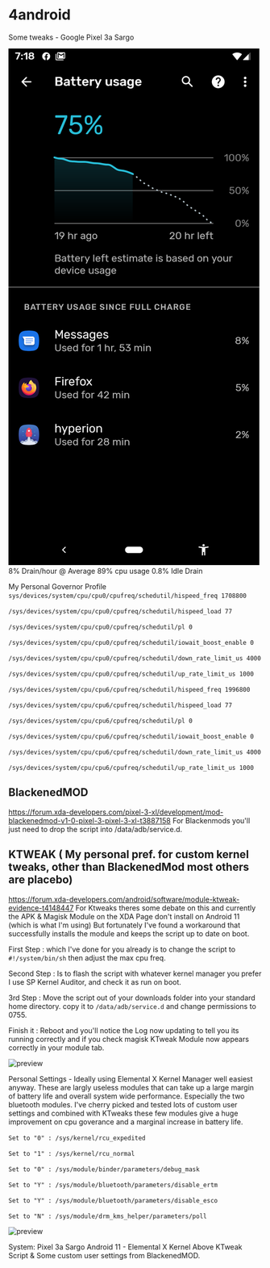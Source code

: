 # 4android
Some tweaks -  Google Pixel 3a Sargo

![preview](battcurve.png)
8% Drain/hour @ Average 89% cpu usage 
0.8% Idle Drain

My Personal Governor Profile
```sys/devices/system/cpu/cpu0/cpufreq/schedutil/hispeed_freq 1708800```

```/sys/devices/system/cpu/cpu0/cpufreq/schedutil/hispeed_load 77```

```/sys/devices/system/cpu/cpu0/cpufreq/schedutil/pl 0```

```/sys/devices/system/cpu/cpu0/cpufreq/schedutil/iowait_boost_enable 0```

```/sys/devices/system/cpu/cpu0/cpufreq/schedutil/down_rate_limit_us 4000```

```/sys/devices/system/cpu/cpu0/cpufreq/schedutil/up_rate_limit_us 1000```

```/sys/devices/system/cpu/cpu6/cpufreq/schedutil/hispeed_freq 1996800```

```/sys/devices/system/cpu/cpu6/cpufreq/schedutil/hispeed_load 77```

```/sys/devices/system/cpu/cpu6/cpufreq/schedutil/pl 0```

```/sys/devices/system/cpu/cpu6/cpufreq/schedutil/iowait_boost_enable 0```

```/sys/devices/system/cpu/cpu6/cpufreq/schedutil/down_rate_limit_us 4000```

```/sys/devices/system/cpu/cpu6/cpufreq/schedutil/up_rate_limit_us 1000```

## BlackenedMOD
https://forum.xda-developers.com/pixel-3-xl/development/mod-blackenedmod-v1-0-pixel-3-pixel-3-xl-t3887158
For Blackenmods you'll just need to drop the script into /data/adb/service.d.

## KTWEAK ( My personal pref. for custom kernel tweaks, other than BlackenedMod most others are placebo)

https://forum.xda-developers.com/android/software/module-ktweak-evidence-t4148447
For Ktweaks theres some debate on this and currently the APK & Magisk Module on the XDA Page don't install 
on Android 11 (which is what I'm using) But fortunately I've found a workaround that successfully installs the 
module and keeps the script up to date on boot.

First Step : which I've done for you already is to change the script to ```#!/system/bin/sh``` then adjust the max
cpu freq.  

Second Step : Is to flash the script with whatever kernel manager you prefer I use SP Kernel Auditor, and 
check it as run on boot.  

3rd Step : Move the script out of your downloads folder into your standard home directory.
copy it to ```/data/adb/service.d``` and change permissions to 0755.  

Finish it : Reboot and you'll notice the Log now updating to 
tell you its running correctly and if you check magisk KTweak Module now appears correctly in your module tab.


![preview](Screenshot_20201022-051829.png)

Personal Settings - Ideally using Elemental X Kernel Manager well easiest anyway.  These are largly useless modules
that can take up a large margin of battery life and overall system wide performance.  Especially the two bluetooth
modules.  I've cherry picked and tested lots of custom user settings and combined with KTweaks these few modules
give a huge improvement on cpu goverance and a marginal increase in battery life.

```Set to "0" : /sys/kernel/rcu_expedited```

```Set to "1" : /sys/kernel/rcu_normal```

```Set to "0" : /sys/module/binder/parameters/debug_mask```

```Set to "Y" : /sys/module/bluetooth/parameters/disable_ertm```

```Set to "Y" : /sys/module/bluetooth/parameters/disable_esco```

```Set to "N" : /sys/module/drm_kms_helper/parameters/poll```



![preview](Screenshot_20201022-061052.png)

System:
Pixel 3a Sargo
Android 11 - Elemental X Kernel
Above KTweak Script & Some custom user settings from BlackenedMOD.



